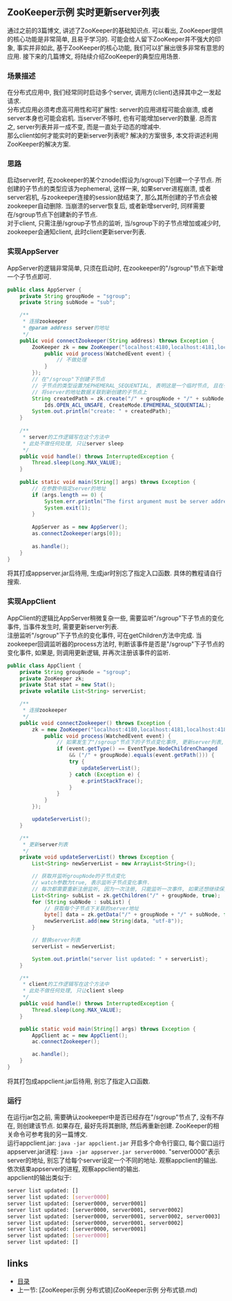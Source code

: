 ZooKeeper示例 实时更新server列表
----

通过之前的3篇博文, 讲述了ZooKeeper的基础知识点. 可以看出, ZooKeeper提供的核心功能是非常简单, 且易于学习的. 可能会给人留下ZooKeeper并不强大的印象, 事实并非如此, 基于ZooKeeper的核心功能, 我们可以扩展出很多非常有意思的应用. 接下来的几篇博文, 将陆续介绍ZooKeeper的典型应用场景.

### 场景描述
在分布式应用中, 我们经常同时启动多个server, 调用方(client)选择其中之一发起请求.  
分布式应用必须考虑高可用性和可扩展性: server的应用进程可能会崩溃, 或者server本身也可能会宕机. 当server不够时, 也有可能增加server的数量. 总而言之, server列表并非一成不变, 而是一直处于动态的增减中.  
那么client如何才能实时的更新server列表呢? 解决的方案很多, 本文将讲述利用ZooKeeper的解决方案.

### 思路
启动server时, 在zookeeper的某个znode(假设为/sgroup)下创建一个子节点. 所创建的子节点的类型应该为ephemeral, 这样一来, 如果server进程崩溃, 或者server宕机, 与zookeeper连接的session就结束了, 那么其所创建的子节点会被zookeeper自动删除. 当崩溃的server恢复后, 或者新增server时, 同样需要在/sgroup节点下创建新的子节点.  
对于client, 只需注册/sgroup子节点的监听, 当/sgroup下的子节点增加或减少时, zookeeper会通知client, 此时client更新server列表.

### 实现AppServer
AppServer的逻辑非常简单, 只须在启动时, 在zookeeper的"/sgroup"节点下新增一个子节点即可.
```java
public class AppServer {
	private String groupNode = "sgroup";
	private String subNode = "sub";

	/**
	 * 连接zookeeper
	 * @param address server的地址
	 */
	public void connectZookeeper(String address) throws Exception {
		ZooKeeper zk = new ZooKeeper("localhost:4180,localhost:4181,localhost:4182", 5000, new Watcher() {
			public void process(WatchedEvent event) {
				// 不做处理
			}
		});
		// 在"/sgroup"下创建子节点
		// 子节点的类型设置为EPHEMERAL_SEQUENTIAL, 表明这是一个临时节点, 且在子节点的名称后面加上一串数字后缀
		// 将server的地址数据关联到新创建的子节点上
		String createdPath = zk.create("/" + groupNode + "/" + subNode, address.getBytes("utf-8"), 
			Ids.OPEN_ACL_UNSAFE, CreateMode.EPHEMERAL_SEQUENTIAL);
		System.out.println("create: " + createdPath);
	}
	
	/**
	 * server的工作逻辑写在这个方法中
	 * 此处不做任何处理, 只让server sleep
	 */
	public void handle() throws InterruptedException {
		Thread.sleep(Long.MAX_VALUE);
	}
	
	public static void main(String[] args) throws Exception {
		// 在参数中指定server的地址
		if (args.length == 0) {
			System.err.println("The first argument must be server address");
			System.exit(1);
		}
		
		AppServer as = new AppServer();
		as.connectZookeeper(args[0]);
		
		as.handle();
	}
}
```
将其打成appserver.jar后待用, 生成jar时别忘了指定入口函数. 具体的教程请自行搜索.

### 实现AppClient
AppClient的逻辑比AppServer稍微复杂一些, 需要监听"/sgroup"下子节点的变化事件, 当事件发生时, 需要更新server列表.  
注册监听"/sgroup"下子节点的变化事件, 可在getChildren方法中完成. 当zookeeper回调监听器的process方法时, 判断该事件是否是"/sgroup"下子节点的变化事件, 如果是, 则调用更新逻辑, 并再次注册该事件的监听.
```java
public class AppClient {
	private String groupNode = "sgroup";
	private ZooKeeper zk;
	private Stat stat = new Stat();
	private volatile List<String> serverList;

	/**
	 * 连接zookeeper
	 */
	public void connectZookeeper() throws Exception {
		zk = new ZooKeeper("localhost:4180,localhost:4181,localhost:4182", 5000, new Watcher() {
			public void process(WatchedEvent event) {
				// 如果发生了"/sgroup"节点下的子节点变化事件, 更新server列表, 并重新注册监听
				if (event.getType() == EventType.NodeChildrenChanged 
					&& ("/" + groupNode).equals(event.getPath())) {
					try {
						updateServerList();
					} catch (Exception e) {
						e.printStackTrace();
					}
				}
			}
		});

		updateServerList();
	}

	/**
	 * 更新server列表
	 */
	private void updateServerList() throws Exception {
		List<String> newServerList = new ArrayList<String>();

		// 获取并监听groupNode的子节点变化
		// watch参数为true, 表示监听子节点变化事件. 
		// 每次都需要重新注册监听, 因为一次注册, 只能监听一次事件, 如果还想继续保持监听, 必须重新注册
		List<String> subList = zk.getChildren("/" + groupNode, true);
		for (String subNode : subList) {
			// 获取每个子节点下关联的server地址
			byte[] data = zk.getData("/" + groupNode + "/" + subNode, false, stat);
			newServerList.add(new String(data, "utf-8"));
		}

		// 替换server列表
		serverList = newServerList;

		System.out.println("server list updated: " + serverList);
	}

	/**
	 * client的工作逻辑写在这个方法中
	 * 此处不做任何处理, 只让client sleep
	 */
	public void handle() throws InterruptedException {
		Thread.sleep(Long.MAX_VALUE);
	}

	public static void main(String[] args) throws Exception {
		AppClient ac = new AppClient();
		ac.connectZookeeper();

		ac.handle();
	}
}
```
将其打包成appclient.jar后待用, 别忘了指定入口函数.

### 运行
在运行jar包之前, 需要确认zookeeper中是否已经存在"/sgroup"节点了, 没有不存在, 则创建该节点. 如果存在, 最好先将其删除, 然后再重新创建. ZooKeeper的相关命令可参考我的另一篇博文.  
运行appclient.jar: `java -jar appclient.jar`
开启多个命令行窗口, 每个窗口运行appserver.jar进程: `java -jar appserver.jar server0000`. "server0000"表示server的地址, 别忘了给每个server设定一个不同的地址. 观察appclient的输出.  
依次结束appserver的进程, 观察appclient的输出.  
appclient的输出类似于:
```bash
server list updated: []
server list updated: [server0000]
server list updated: [server0000, server0001]
server list updated: [server0000, server0001, server0002]
server list updated: [server0000, server0001, server0002, server0003]
server list updated: [server0000, server0001, server0002]
server list updated: [server0000, server0001]
server list updated: [server0000]
server list updated: []
```


links
-----
+ [目录](../zookeeper)
+ 上一节: [ZooKeeper示例 分布式锁](ZooKeeper示例 分布式锁.md)

